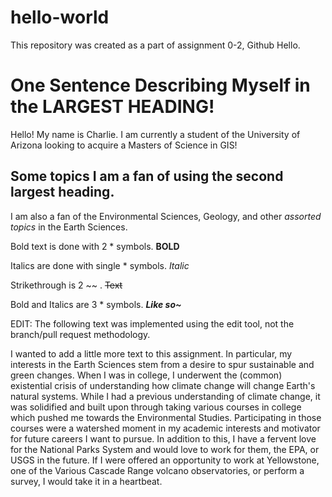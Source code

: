 # hello-world
This repository was created as a part of assignment 0-2, Github Hello. 

# One Sentence Describing Myself in the LARGEST HEADING! 
Hello! My name is Charlie. I am currently a student of the University of Arizona looking to acquire a Masters of Science in GIS! 

## Some topics I am a fan of using the second largest heading. 
I am also a fan of the Environmental Sciences, Geology, and other *assorted topics* in the Earth Sciences. 

Bold text is done with 2 * symbols. **BOLD**

Italics are done with single * symbols. *Italic* 

Strikethrough is 2 ~~ . ~~Text~~

Bold and Italics are 3 * symbols. ***Like so~***

EDIT: The following text was implemented using the edit tool, not the branch/pull request methodology. 

I wanted to add a little more text to this assignment. In particular, my interests in the Earth Sciences stem from a desire to spur sustainable and green changes. When I was in college, I underwent the (common) existential crisis of understanding how climate change will change Earth's natural systems. While I had a previous understanding of climate change, it was solidified and built upon through taking various courses in college which pushed me towards the Environmental Studies. Participating in those courses were a watershed moment in my academic interests and motivator for future careers I want to pursue. In addition to this, I have a fervent love for the National Parks System and would love to work for them, the EPA, or USGS in the future. If I were offered an opportunity to work at Yellowstone, one of the Various Cascade Range volcano observatories, or perform a survey, I would take it in a heartbeat. 

